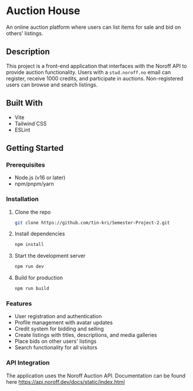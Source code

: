 # Auction House

An online auction platform where users can list items for sale and bid on others' listings.

## Description

This project is a front-end application that interfaces with the Noroff API to provide auction functionality. Users with a `stud.noroff.no` email can register, receive 1000 credits, and participate in auctions. Non-registered users can browse and search listings.

## Built With

- Vite
- Tailwind CSS
- ESLint

## Getting Started

### Prerequisites

- Node.js (v16 or later)
- npm/pnpm/yarn

### Installation

1. Clone the repo

   ```bash
   git clone https://github.com/tin-kri/Semester-Project-2.git

   ```

2. Install dependencies

   ```bash
   npm install

   ```

3. Start the development server

   ```bash
   npm run dev

   ```

4. Build for production
   ```bash
   npm run build
   ```

### Features

- User registration and authentication
- Profile management with avatar updates
- Credit system for bidding and selling
- Create listings with titles, descriptions, and media galleries
- Place bids on other users' listings
- Search functionality for all visitors

### API Integration

The application uses the Noroff Auction API. Documentation can be found here https://api.noroff.dev/docs/static/index.html

